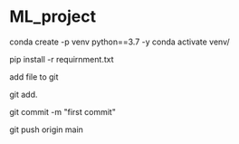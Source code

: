 # ML_project


conda create -p venv python==3.7 -y
conda activate venv/ 

pip install -r requirnment.txt


add file to git 

git add.

git  commit -m "first commit"

git push origin main